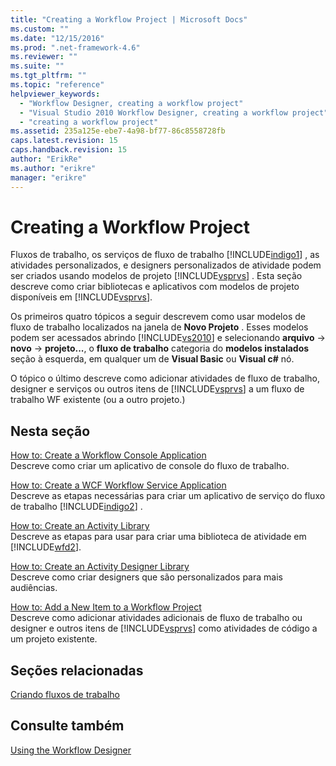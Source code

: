 ```yaml
---
title: "Creating a Workflow Project | Microsoft Docs"
ms.custom: ""
ms.date: "12/15/2016"
ms.prod: ".net-framework-4.6"
ms.reviewer: ""
ms.suite: ""
ms.tgt_pltfrm: ""
ms.topic: "reference"
helpviewer_keywords: 
  - "Workflow Designer, creating a workflow project"
  - "Visual Studio 2010 Workflow Designer, creating a workflow project"
  - "creating a workflow project"
ms.assetid: 235a125e-ebe7-4a98-bf77-86c8558728fb
caps.latest.revision: 15
caps.handback.revision: 15
author: "ErikRe"
ms.author: "erikre"
manager: "erikre"
---
```

# Creating a Workflow Project
Fluxos de trabalho, os serviços de fluxo de trabalho [!INCLUDE[indigo1](../workflow-designer/includes/indigo1_md.md)] , as atividades personalizados, e designers personalizados de atividade podem ser criados usando modelos de projeto [!INCLUDE[vsprvs](../code-quality/includes/vsprvs_md.md)] .  Esta seção descreve como criar bibliotecas e aplicativos com modelos de projeto disponíveis em [!INCLUDE[vsprvs](../code-quality/includes/vsprvs_md.md)].  
  
 Os primeiros quatro tópicos a seguir descrevem como usar modelos de fluxo de trabalho localizados na janela de **Novo Projeto** .  Esses modelos podem ser acessados abrindo [!INCLUDE[vs2010](../modeling/includes/vs2010_md.md)] e selecionando **arquivo** \-\> **novo** \-\> **projeto...**, o **fluxo de trabalho** categoria do **modelos instalados** seção à esquerda, em qualquer um de **Visual Basic** ou **Visual c\#** nó.  
  
 O tópico o último descreve como adicionar atividades de fluxo de trabalho, designer e serviços ou outros itens de [!INCLUDE[vsprvs](../code-quality/includes/vsprvs_md.md)] a um fluxo de trabalho WF existente \(ou a outro projeto.\)  
  
## Nesta seção  
 [How to: Create a Workflow Console Application](../workflow-designer/how-to-create-a-workflow-console-application.md)  
 Descreve como criar um aplicativo de console do fluxo de trabalho.  
  
 [How to: Create a WCF Workflow Service Application](../workflow-designer/how-to-create-a-wcf-workflow-service-application.md)  
 Descreve as etapas necessárias para criar um aplicativo de serviço do fluxo de trabalho [!INCLUDE[indigo2](../workflow-designer/includes/indigo2_md.md)] .  
  
 [How to: Create an Activity Library](../workflow-designer/how-to-create-an-activity-library.md)  
 Descreve as etapas para usar para criar uma biblioteca de atividade em [!INCLUDE[wfd2](../workflow-designer/includes/wfd2_md.md)].  
  
 [How to: Create an Activity Designer Library](../Topic/How%20to:%20Create%20an%20Activity%20Designer%20Library.md)  
 Descreve como criar designers que são personalizados para mais audiências.  
  
 [How to: Add a New Item to a Workflow Project](../Topic/How%20to:%20Add%20a%20New%20Item%20to%20a%20Workflow%20Project.md)  
 Descreve como adicionar atividades adicionais de fluxo de trabalho ou designer e outros itens de [!INCLUDE[vsprvs](../code-quality/includes/vsprvs_md.md)] como atividades de código a um projeto existente.  
  
## Seções relacionadas  
 [Criando fluxos de trabalho](../Topic/Designing%20Workflows.md)  
  
## Consulte também  
 [Using the Workflow Designer](../workflow-designer/using-the-workflow-designer.md)